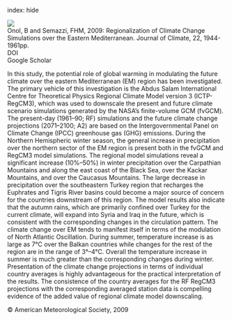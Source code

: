 index: hide

<div class="Citation">
    <div class="Citation-thumb CitationThumb-linked"  data-href="https://doi.org/10.1175/2008jcli1807.1">
      <img src="https://static.claimspace.cloud/climate-study-static/refs/thumbs/14/Onol_and_Semazzi_2009-thumb.png" />
    </div>

  <div class="Citation-body">
    <div class="Citation-text">Onol, B and Semazzi, FHM, 2009: Regionalization of Climate Change Simulations over the Eastern Mediterranean. <span class="Article-journal">Journal of Climate, </span><span class="Article-volume">22, </span>1944-1961pp.</div>
    <div class="Citation-links">
      <div class="CitationLink" data-href="https://doi.org/10.1175/2008jcli1807.1">
        <div class="CitationLink-icon CitationLink-Doi"></div>
        <div class="CitationLink-text">DOI</div>
      </div>
      <div class="CitationLink" data-href="https://scholar.google.com/scholar?q=10.1175/2008jcli1807.1">
        <div class="CitationLink-icon CitationLink-Scholar"></div>
        <div class="CitationLink-text">Google Scholar</div>
      </div>
    </div>
  </div>
</div>

In this study, the potential role of global warming in modulating the future climate over the eastern Mediterranean (EM) region has been investigated. The primary vehicle of this investigation is the Abdus Salam International Centre for Theoretical Physics Regional Climate Model version 3 (ICTP-RegCM3), which was used to downscale the present and future climate scenario simulations generated by the NASA’s finite-volume GCM (fvGCM). The present-day (1961–90; RF) simulations and the future climate change projections (2071–2100; A2) are based on the Intergovernmental Panel on Climate Change (IPCC) greenhouse gas (GHG) emissions. During the Northern Hemispheric winter season, the general increase in precipitation over the northern sector of the EM region is present both in the fvGCM and RegCM3 model simulations. The regional model simulations reveal a significant increase (10%–50%) in winter precipitation over the Carpathian Mountains and along the east coast of the Black Sea, over the Kackar Mountains, and over the Caucasus Mountains. The large decrease in precipitation over the southeastern Turkey region that recharges the Euphrates and Tigris River basins could become a major source of concern for the countries downstream of this region. The model results also indicate that the autumn rains, which are primarily confined over Turkey for the current climate, will expand into Syria and Iraq in the future, which is consistent with the corresponding changes in the circulation pattern. The climate change over EM tends to manifest itself in terms of the modulation of North Atlantic Oscillation. During summer, temperature increase is as large as 7°C over the Balkan countries while changes for the rest of the region are in the range of 3°–4°C. Overall the temperature increase in summer is much greater than the corresponding changes during winter. Presentation of the climate change projections in terms of individual country averages is highly advantageous for the practical interpretation of the results. The consistence of the country averages for the RF RegCM3 projections with the corresponding averaged station data is compelling evidence of the added value of regional climate model downscaling.

<div class="Citation-copy">
&copy; American Meteorological Society, 2009
</div>